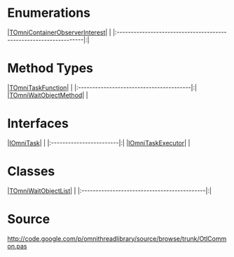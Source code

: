 # Enumerations #

|[TOmniContainerObserverInterest](TOmniContainerObserverInterest.md)| |
|:------------------------------------------------------------------|:|

# Method Types #

|[TOmniTaskFunction](TOmniTaskFunction.md)| |
|:----------------------------------------|:|
|[TOmniWaitObjectMethod](TOmniWaitObjectMethod.md)| |

# Interfaces #

|[IOmniTask](IOmniTask.md)| |
|:------------------------|:|
|[IOmniTaskExecutor](IOmniTaskExecutor.md)| |

# Classes #

|[TOmniWaitObjectList](TOmniWaitObjectList.md)| |
|:--------------------------------------------|:|

# Source #

http://code.google.com/p/omnithreadlibrary/source/browse/trunk/OtlCommon.pas